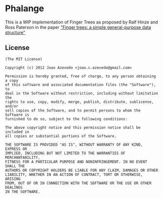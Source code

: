 # Phalange

This is a WIP implementation of Finger Trees as proposed by Ralf Hinze and Ross
Paterson in the paper
["Finger trees: a simple general-purpose data structure"][1]

## License

    (The MIT License)

    Copyright (c) 2012 Joao Azevedo <joao.c.azevedo@gmail.com>

    Permission is hereby granted, free of charge, to any person obtaining a copy
    of this software and associated documentation files (the "Software"), to
    deal in the Software without restriction, including without limitation the
    rights to use, copy, modify, merge, publish, distribute, sublicense, and/or
    sell copies of the Software, and to permit persons to whom the Software is
    furnished to do so, subject to the following conditions:

    The above copyright notice and this permission notice shall be included in
    all copies or substantial portions of the Software.

    THE SOFTWARE IS PROVIDED "AS IS", WITHOUT WARRANTY OF ANY KIND, EXPRESS OR
    IMPLIED, INCLUDING BUT NOT LIMITED TO THE WARRANTIES OF MERCHANTABILITY,
    FITNESS FOR A PARTICULAR PURPOSE AND NONINFRINGEMENT. IN NO EVENT SHALL THE
    AUTHORS OR COPYRIGHT HOLDERS BE LIABLE FOR ANY CLAIM, DAMAGES OR OTHER
    LIABILITY, WHETHER IN AN ACTION OF CONTRACT, TORT OR OTHERWISE, ARISING
    FROM, OUT OF OR IN CONNECTION WITH THE SOFTWARE OR THE USE OR OTHER DEALINGS
    IN THE SOFTWARE.

[1]: http://www.soi.city.ac.uk/~ross/papers/FingerTree.pdf
